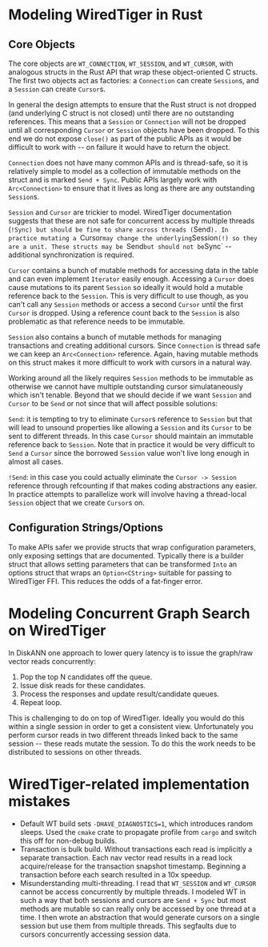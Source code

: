 # Modeling WiredTiger in Rust

## Core Objects

The core objects are `WT_CONNECTION`, `WT_SESSION`, and `WT_CURSOR`, with analogous structs in the
Rust API that wrap these object-oriented C structs. The first two objects act as factories: a
`Connection` can create `Session`s, and a `Session` can create `Cursor`s.

In general the design attempts to ensure that the Rust struct is not dropped (and underlying C
struct is not closed) until there are no outstanding references. This means that a `Session` or
`Connection` will not be dropped until all corresponding `Cursor` or `Session` objects have been
dropped. To this end we do not expose `close()` as part of the public APIs as it would be difficult
to work with -- on failure it would have to return the object.

`Connection` does not have many common APIs and is thread-safe, so it is relatively simple to model
as a collection of immutable methods on the struct and is marked `Send + Sync`. Public APIs largely
work with `Arc<Connection>` to ensure that it lives as long as there are any outstanding `Session`s.

`Session` and `Cursor` are trickier to model. WiredTiger documentation suggests that these are not
safe for concurrent access by multiple threads (`!Sync) but should be fine to share across threads
(`Send`). In practice mutating a `Cursor` may change the underlying `Session`(!) so they are a unit.
These structs may be `Send` but should not be `Sync` -- additional synchronization is required.

`Cursor` contains a bunch of mutable methods for accessing data in the table and can even implement
`Iterator` easily enough. Accessing a `Cursor` does cause mutations to its parent `Session` so
ideally it would hold a mutable reference back to the `Session`. This is very difficult to use
though, as you can't call any `Session` methods or access a second `Cursor` until the first `Cursor`
is dropped. Using a reference count back to the `Session` is also problematic as that reference
needs to be immutable.

`Session` also contains a bunch of mutable methods for managing transactions and creating additional
cursors. Since `Connection` is thread safe we can keep an `Arc<Connection>` reference. Again,
having mutable methods on this struct makes it more difficult to work with cursors in a natural
way.

Working around all the likely requires `Session` methods to be immutable as otherwise we cannot
have multiple outstanding cursor simulataneously which isn't tenable. Beyond that we should
decide if we want `Session` and `Cursor` to be `Send` or not since that will affect possible
solutions:

`Send`: it is tempting to try to eliminate `Cursor`s reference to `Session` but that will lead
to unsound properties like allowing a `Session` and its `Cursor` to be sent to different threads.
In this case `Cursor` should maintain an immutable reference back to `Session`. Note that in
practice it would be very difficult to `Send` a `Cursor` since the borrowed `Session` value won't
live long enough in almost all cases.

`!Send`: in this case you could actually eliminate the `Cursor -> Session` reference through
refcounting if that makes coding abstractions any easier. In practice attempts to parallelize
work will involve having a thread-local `Session` object that we create `Cursor`s on.

## Configuration Strings/Options

To make APIs safer we provide structs that wrap configuration parameters, only exposing settings
that are documented. Typically there is a builder struct that allows setting parameters that can
be transformed `Into` an options struct that wraps an `Option<CString>` suitable for passing to
WiredTiger FFI. This reduces the odds of a fat-finger error.

# Modeling Concurrent Graph Search on WiredTiger

In DiskANN one approach to lower query latency is to issue the graph/raw vector reads concurrently:

1. Pop the top N candidates off the queue.
2. Issue disk reads for these candidates.
3. Process the responses and update result/candidate queues.
4. Repeat loop.

This is challenging to do on top of WiredTiger. Ideally you would do this within a single session
in order to get a consistent view. Unfortunately you perform cursor reads in two different
threads linked back to the same session -- these reads mutate the session. To do this the work
needs to be distributed to sessions on other threads.

# WiredTiger-related implementation mistakes

* Default WT build sets `-DHAVE_DIAGNOSTICS=1`, which introduces random sleeps.
  Used the `cmake` crate to propagate profile from `cargo` and switch this off for non-debug builds.
* Transaction is bulk build. Without transactions each read is implicitly a separate transaction.
  Each nav vector read results in a read lock acquire/release for the transaction snapshot timestamp.
  Beginning a transaction before each search resulted in a 10x speedup.
* Misunderstanding multi-threading. I read that `WT_SESSION` and `WT_CURSOR` cannot be access
  concurrently by multiple threads. I modeled WT in such a way that both sessions and cursors are
  `Send + Sync` but most methods are mutable so can really only be accessed by one thread at a time.
  I then wrote an abstraction that would generate cursors on a single session but use them from
  multiple threads. This segfaults due to cursors concurrently accessing session data.
